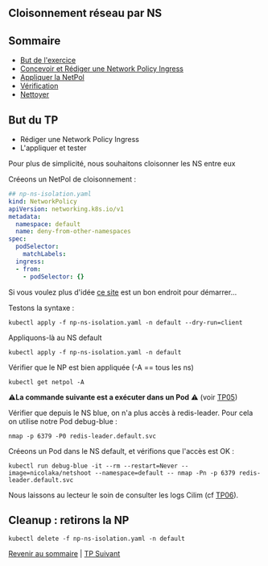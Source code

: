 ## Cloisonnement réseau par NS

## Sommaire
  * [But de l'exercice](#but)
  * [Concevoir et Rédiger une  Network Policy Ingress](#but)
  * [Appliquer la NetPol](#but)
  * [Vérification](#but)
  * [Nettoyer](#but)


## But du TP
* Rédiger une  Network Policy Ingress
* L'appliquer et tester

Pour plus de simplicité, nous souhaitons cloisonner les NS entre eux

Créeons un NetPol de cloisonnement :

```yaml
## np-ns-isolation.yaml
kind: NetworkPolicy
apiVersion: networking.k8s.io/v1
metadata:
  namespace: default
  name: deny-from-other-namespaces
spec:
  podSelector:
    matchLabels:
  ingress:
  - from:
    - podSelector: {}
```
Si vous voulez plus d'idée [ce site](https://github.com/ahmetb/kubernetes-network-policy-recipes) est un bon endroit pour démarrer...

Testons la syntaxe :
  
  ```shell 
kubectl apply -f np-ns-isolation.yaml -n default --dry-run=client
```

Appliquons-là au NS default
```shell
kubectl apply -f np-ns-isolation.yaml -n default
```

Vérifier que le NP est bien appliquée (-A == tous les ns)
```shell
kubectl get netpol -A
```
⚠️**La commande suivante est a exécuter dans un Pod** ⚠️ (voir [TP05](https://github.com/srnfr/TP-CNI/blob/main/docs/TP05.md))

Vérifier que depuis le NS blue, on n'a plus accès à redis-leader.
Pour cela on utilise notre Pod debug-blue :

```shell
nmap -p 6379 -P0 redis-leader.default.svc
```

Créeons un Pod dans le NS default, et vérifions que l'accès est OK :
```shell
kubectl run debug-blue -it --rm --restart=Never --image=nicolaka/netshoot --namespace=default -- nmap -Pn -p 6379 redis-leader.default.svc
```

Nous laissons au lecteur le soin de consulter les logs Cilim (cf [TP06](https://github.com/srnfr/TP-CNI/blob/main/docs/TP06.md)).

## Cleanup : retirons la NP
```shell
kubectl delete -f np-ns-isolation.yaml -n default
```

[Revenir au sommaire](../README.md) | [TP Suivant](./TP08.md)
